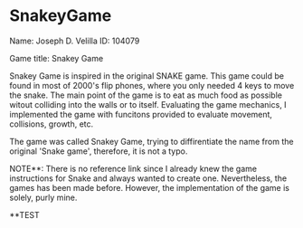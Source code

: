 # SnakeyGame

Name: Joseph D. Velilla
ID: 104079

Game title: Snakey Game

Snakey Game is inspired in the original SNAKE game. This game could be found in most of 2000's 
flip phones, where you only needed 4 keys to move the snake. The main point of the game is to eat as much food 
as possible witout colliding into the walls or to itself. Evaluating the game mechanics, I implemented the game 
with funcitons provided to evaluate movement, collisions, growth, etc. 

The game was called Snakey Game, trying to diffirentiate the name from the original 'Snake game', therefore, it is not a typo.

NOTE**: There is no reference link since I already knew the game instructions for Snake and always wanted to create one. 
Nevertheless, the games has been made before. However, the implementation of the game is solely, purly mine.

**TEST 